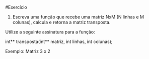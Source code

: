 #Exercício

1. Escreva uma função que recebe uma matriz NxM (N linhas e M colunas), calcula e retorna a matriz transposta.

Utilize a seguinte assinatura para a função:

int** transposta(int** matriz, int linhas, int colunas);

Exemplo: Matriz 3 x 2
